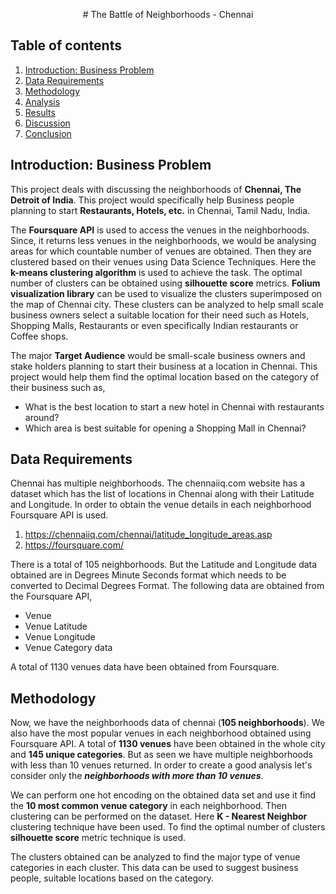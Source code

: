 <p align="center">
# The Battle of Neighborhoods - Chennai
</p>

## Table of contents
1. [Introduction: Business Problem](#intro)
2. [Data Requirements](#data)
3. [Methodology](#methodology)
4. [Analysis](#analysis)
5. [Results](#results)
6. [Discussion](#discussion)
7. [Conclusion](#conclusion)

## Introduction: Business Problem <a name="intro"></a>

This project deals with discussing the neighborhoods of **Chennai, The Detroit of India**. This project would specifically help Business people planning to start **Restaurants, Hotels, etc.** in Chennai, Tamil Nadu, India.

The **Foursquare API** is used to access the venues in the neighborhoods. Since, it returns less venues in the neighborhoods, we would be analysing areas for which countable number of venues are obtained. Then they are clustered based on their venues using Data Science Techniques. Here the **k-means clustering algorithm** is used to achieve the task. The optimal number of clusters can be obtained using **silhouette score** metrics. **Folium visualization library** can be used to visualize the clusters superimposed on the map of Chennai city. These clusters can be analyzed to help small scale business owners select a suitable location for their need such as Hotels, Shopping Malls, Restaurants or even specifically Indian restaurants or Coffee shops.

The major **Target Audience** would be small-scale business owners and stake holders planning to start their business at a location in Chennai. This project would help them find the optimal location based on the category of their business such as,

*	What is the best location to start a new hotel in Chennai with restaurants around?
*	Which area is best suitable for opening a Shopping Mall in Chennai?

## Data Requirements <a name="data"></a>

Chennai has multiple neighborhoods. The chennaiiq.com website has a dataset which has the list of locations in Chennai along with their Latitude and Longitude. In order to obtain the venue details in each neighborhood Foursquare API is used.

1.	https://chennaiiq.com/chennai/latitude_longitude_areas.asp
2.	https://foursquare.com/

There is a total of 105 neighborhoods. But the Latitude and Longitude data obtained are in Degrees Minute Seconds format which needs to be converted to Decimal Degrees Format. The following data are obtained from the Foursquare API, 

*	Venue
*	Venue Latitude
*	Venue Longitude
*	Venue Category data

A total of 1130 venues data have been obtained from Foursquare.

## Methodology <a name="methodology"></a>

Now, we have the neighborhoods data of chennai (**105 neighborhoods**). We also have the most popular venues in each neighborhood obtained using Foursquare API. A total of **1130 venues** have been obtained in the whole city and **145 unique categories**. But as seen we have multiple neighborhoods with less than 10 venues returned. In order to create a good analysis let's consider only the **_neighborhoods with more than 10 venues_**.

We can perform one hot encoding on the obtained data set and use it find the **10 most common venue category** in each neighborhood. Then clustering can be performed on the dataset. Here **K - Nearest Neighbor** clustering technique have been used. To find the optimal number of clusters **silhouette score** metric technique is used.

The clusters obtained can be analyzed to find the major type of venue categories in each cluster. This data can be used to suggest business people, suitable locations based on the category.
